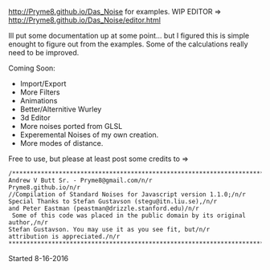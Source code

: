 http://Pryme8.github.io/Das_Noise for examples.
WIP EDITOR => http://Pryme8.github.io/Das_Noise/editor.html

Ill put some documentation up at some point... but I figured this is simple enought to figure out from the examples.
Some of the calculations really need to be improved.

Coming Soon:
- Import/Export
- More Filters
- Animations
- Better/Alternitive Wurley
- 3d Editor
- More noises ported from GLSL
- Experemental Noises of my own creation.
- More modes of distance.

Free to use, but please at least post some credits to =>
```
/************************************************************************/n/r
Andrew V Butt Sr. - Pryme8@gmail.com/n/r
Pryme8.github.io/n/r
//Compilation of Standard Noises for Javascript version 1.1.0;/n/r
Special Thanks to Stefan Gustavson (stegu@itn.liu.se),/n/r
and Peter Eastman (peastman@drizzle.stanford.edu)/n/r
 Some of this code was placed in the public domain by its original author,/n/r
Stefan Gustavson. You may use it as you see fit, but/n/r
attribution is appreciated./n/r
*************************************************************************//n/r
```
Started 8-16-2016